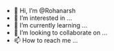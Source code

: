 - 👋 Hi, I’m @Rohanarsh
- 👀 I’m interested in ...
- 🌱 I’m currently learning ...
- 💞️ I’m looking to collaborate on ...
- 📫 How to reach me ...

<!---
Rohanarsh/Rohanarsh is a ✨ special ✨ repository because its `README.md` (this file) appears on your GitHub profile.
You can click the Preview link to take a look at your changes.
--->
